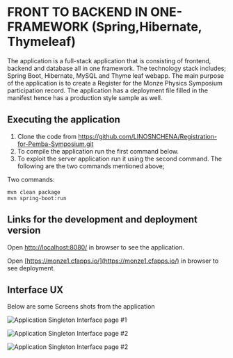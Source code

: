 # FRONT TO BACKEND IN ONE-FRAMEWORK (Spring,Hibernate, Thymeleaf)

The application is a full-stack application that is consisting of frontend, backend and database all in one framework. The technology stack includes; Spring Boot, Hibernate, MySQL and Thyme leaf webapp.  The main purpose of the application is to create a Register for the Monze Physics Symposium participation record. The application has a deployment file filled in the manifest hence has a production style sample as well.

## Executing the application

1. Clone the code from https://github.com/LINOSNCHENA/Registration-for-Pemba-Symposium.git
2. To compile the application run the first command below.
3. To exploit the server application run it using the second command. The following are the two commands mentioned above;

 Two commands:  
```
mvn clean package
mvn spring-boot:run
```

## Links for the development and deployment version

Open [http://localhost:8080/](http://localhost:8080/) in browser to see the application.

Open [https://monze1.cfapps.io/](https://monze1.cfapps.io/) in browser to see deployment.

## Interface UX

 Below are some Screens shots from the application

![ Application Singleton Interface page #1 ](https://github.com/LINOSNCHENA/Registration-for-Pemba-Symposium/blob/master/pemba/page1.png)

![ Application Singleton Interface page #2 ](https://github.com/LINOSNCHENA/Registration-for-Pemba-Symposium/blob/master/pemba/page2.png)

![ Application Singleton Interface page #2 ](https://github.com/LINOSNCHENA/Registration-for-Pemba-Symposium/blob/master/pemba/page3.png)